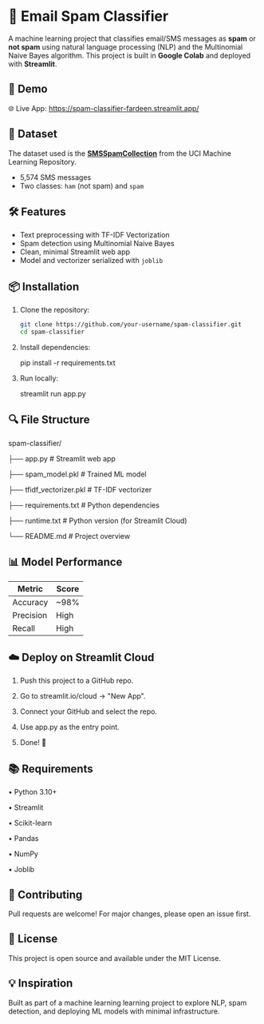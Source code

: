 # 📧 Email Spam Classifier

A machine learning project that classifies email/SMS messages as **spam** or **not spam** using natural language processing (NLP) and the Multinomial Naive Bayes algorithm. This project is built in **Google Colab** and deployed with **Streamlit**.



## 🚀 Demo

🌐 Live App: https://spam-classifier-fardeen.streamlit.app/



## 📁 Dataset

The dataset used is the **[SMSSpamCollection](https://archive.ics.uci.edu/ml/datasets/SMS+Spam+Collection)** from the UCI Machine Learning Repository.

- 5,574 SMS messages
- Two classes: `ham` (not spam) and `spam`



## 🛠️ Features

- Text preprocessing with TF-IDF Vectorization
- Spam detection using Multinomial Naive Bayes
- Clean, minimal Streamlit web app
- Model and vectorizer serialized with `joblib`



## 📦 Installation

1. Clone the repository:
   ```bash
   git clone https://github.com/your-username/spam-classifier.git
   cd spam-classifier
   
 2. Install dependencies:
    
    pip install -r requirements.txt

3. Run locally:

   streamlit run app.py


   
## 🔍 File Structure
spam-classifier/

├── app.py                   # Streamlit web app

├── spam_model.pkl           # Trained ML model

├── tfidf_vectorizer.pkl     # TF-IDF vectorizer

├── requirements.txt         # Python dependencies

├── runtime.txt              # Python version (for Streamlit Cloud)

└── README.md                # Project overview

## 📊 Model Performance
| Metric    | Score |
| --------- | ----- |
| Accuracy  |~98% |
| Precision | High  |
| Recall    | High  |

## ☁️ Deploy on Streamlit Cloud
1. Push this project to a GitHub repo.

2. Go to streamlit.io/cloud → "New App".

3. Connect your GitHub and select the repo.

4. Use app.py as the entry point.

5. Done! 🎉

## 📚 Requirements
• Python 3.10+

• Streamlit

• Scikit-learn

• Pandas

• NumPy

• Joblib

## 🤝 Contributing
Pull requests are welcome! For major changes, please open an issue first.

## 📜 License
This project is open source and available under the MIT License.

## 💡 Inspiration
Built as part of a machine learning learning project to explore NLP, spam detection, and deploying ML models with minimal infrastructure.
